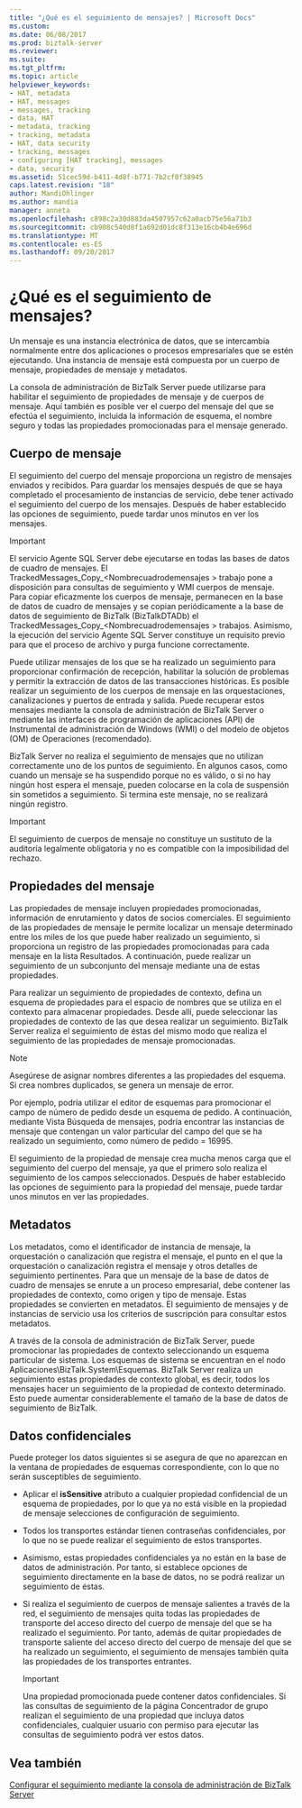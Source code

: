 ```yaml
---
title: "¿Qué es el seguimiento de mensajes? | Microsoft Docs"
ms.custom: 
ms.date: 06/08/2017
ms.prod: biztalk-server
ms.reviewer: 
ms.suite: 
ms.tgt_pltfrm: 
ms.topic: article
helpviewer_keywords:
- HAT, metadata
- HAT, messages
- messages, tracking
- data, HAT
- metadata, tracking
- tracking, metadata
- HAT, data security
- tracking, messages
- configuring [HAT tracking], messages
- data, security
ms.assetid: 51cec59d-b411-4d8f-b771-7b2cf0f38945
caps.latest.revision: "18"
author: MandiOhlinger
ms.author: mandia
manager: anneta
ms.openlocfilehash: c898c2a30d883da4507957c62a0acb75e56a71b3
ms.sourcegitcommit: cb908c540d8f1a692d01dc8f313e16cb4b4e696d
ms.translationtype: MT
ms.contentlocale: es-ES
ms.lasthandoff: 09/20/2017
---
```

# <a name="what-is-message-tracking"></a>¿Qué es el seguimiento de mensajes?
Un mensaje es una instancia electrónica de datos, que se intercambia normalmente entre dos aplicaciones o procesos empresariales que se estén ejecutando. Una instancia de mensaje está compuesta por un cuerpo de mensaje, propiedades de mensaje y metadatos.  
  
 La consola de administración de BizTalk Server puede utilizarse para habilitar el seguimiento de propiedades de mensaje y de cuerpos de mensaje. Aquí también es posible ver el cuerpo del mensaje del que se efectúa el seguimiento, incluida la información de esquema, el nombre seguro y todas las propiedades promocionadas para el mensaje generado.  
  
## <a name="message-body"></a>Cuerpo de mensaje  
 El seguimiento del cuerpo del mensaje proporciona un registro de mensajes enviados y recibidos. Para guardar los mensajes después de que se haya completado el procesamiento de instancias de servicio, debe tener activado el seguimiento del cuerpo de los mensajes. Después de haber establecido las opciones de seguimiento, puede tardar unos minutos en ver los mensajes.  
  
> [!IMPORTANT]
>  El servicio Agente SQL Server debe ejecutarse en todas las bases de datos de cuadro de mensajes. El TrackedMessages_Copy_\<Nombrecuadrodemensajes > trabajo pone a disposición para consultas de seguimiento y WMI cuerpos de mensaje. Para copiar eficazmente los cuerpos de mensaje, permanecen en la base de datos de cuadro de mensajes y se copian periódicamente a la base de datos de seguimiento de BizTalk (BizTalkDTADb) el TrackedMessages_Copy_\<Nombrecuadrodemensajes > trabajos. Asimismo, la ejecución del servicio Agente SQL Server constituye un requisito previo para que el proceso de archivo y purga funcione correctamente.  
  
 Puede utilizar mensajes de los que se ha realizado un seguimiento para proporcionar confirmación de recepción, habilitar la solución de problemas y permitir la extracción de datos de las transacciones históricas. Es posible realizar un seguimiento de los cuerpos de mensaje en las orquestaciones, canalizaciones y puertos de entrada y salida. Puede recuperar estos mensajes mediante la consola de administración de BizTalk Server o mediante las interfaces de programación de aplicaciones (API) de Instrumental de administración de Windows (WMI) o del modelo de objetos (OM) de Operaciones (recomendado).  
  
 BizTalk Server no realiza el seguimiento de mensajes que no utilizan correctamente uno de los puntos de seguimiento. En algunos casos, como cuando un mensaje se ha suspendido porque no es válido, o si no hay ningún host espera el mensaje, pueden colocarse en la cola de suspensión sin sometidos a seguimiento. Si termina este mensaje, no se realizará ningún registro.  
  
> [!IMPORTANT]
>  El seguimiento de cuerpos de mensaje no constituye un sustituto de la auditoría legalmente obligatoria y no es compatible con la imposibilidad del rechazo.  
  
## <a name="message-properties"></a>Propiedades del mensaje  
 Las propiedades de mensaje incluyen propiedades promocionadas, información de enrutamiento y datos de socios comerciales. El seguimiento de las propiedades de mensaje le permite localizar un mensaje determinado entre los miles de los que puede haber realizado un seguimiento, si proporciona un registro de las propiedades promocionadas para cada mensaje en la lista Resultados. A continuación, puede realizar un seguimiento de un subconjunto del mensaje mediante una de estas propiedades.  
  
 Para realizar un seguimiento de propiedades de contexto, defina un esquema de propiedades para el espacio de nombres que se utiliza en el contexto para almacenar propiedades. Desde allí, puede seleccionar las propiedades de contexto de las que desea realizar un seguimiento. BizTalk Server realiza el seguimiento de éstas del mismo modo que realiza el seguimiento de las propiedades de mensaje promocionadas.  
  
> [!NOTE]
>  Asegúrese de asignar nombres diferentes a las propiedades del esquema. Si crea nombres duplicados, se genera un mensaje de error.  
  
 Por ejemplo, podría utilizar el editor de esquemas para promocionar el campo de número de pedido desde un esquema de pedido. A continuación, mediante Vista Búsqueda de mensajes, podría encontrar las instancias de mensaje que contengan un valor particular del campo del que se ha realizado un seguimiento, como número de pedido = 16995.  
  
 El seguimiento de la propiedad de mensaje crea mucha menos carga que el seguimiento del cuerpo del mensaje, ya que el primero solo realiza el seguimiento de los campos seleccionados. Después de haber establecido las opciones de seguimiento para la propiedad del mensaje, puede tardar unos minutos en ver las propiedades.  
  
## <a name="metadata"></a>Metadatos  
 Los metadatos, como el identificador de instancia de mensaje, la orquestación o canalización que registra el mensaje, el punto en el que la orquestación o canalización registra el mensaje y otros detalles de seguimiento pertinentes. Para que un mensaje de la base de datos de cuadro de mensajes se enrute a un proceso empresarial, debe contener las propiedades de contexto, como origen y tipo de mensaje. Estas propiedades se convierten en metadatos. El seguimiento de mensajes y de instancias de servicio usa los criterios de suscripción para consultar estos metadatos.  
  
 A través de la consola de administración de BizTalk Server, puede promocionar las propiedades de contexto seleccionando un esquema particular de sistema. Los esquemas de sistema se encuentran en el nodo Aplicaciones\BizTalk.System\Esquemas. BizTalk Server realiza un seguimiento estas propiedades de contexto global, es decir, todos los mensajes hacer un seguimiento de la propiedad de contexto determinado. Esto puede aumentar considerablemente el tamaño de la base de datos de seguimiento de BizTalk.  
  
## <a name="sensitive-data"></a>Datos confidenciales  
 Puede proteger los datos siguientes si se asegura de que no aparezcan en la ventana de propiedades de esquemas correspondiente, con lo que no serán susceptibles de seguimiento.  
  
-   Aplicar el **isSensitive** atributo a cualquier propiedad confidencial de un esquema de propiedades, por lo que ya no está visible en la propiedad de mensaje selecciones de configuración de seguimiento.  
  
-   Todos los transportes estándar tienen contraseñas confidenciales, por lo que no se puede realizar el seguimiento de estos transportes.  
  
-   Asimismo, estas propiedades confidenciales ya no están en la base de datos de administración. Por tanto, si establece opciones de seguimiento directamente en la base de datos, no se podrá realizar un seguimiento de éstas.  
  
-   Si realiza el seguimiento de cuerpos de mensaje salientes a través de la red, el seguimiento de mensajes quita todas las propiedades de transporte del acceso directo del cuerpo de mensaje del que se ha realizado el seguimiento. Por tanto, además de quitar propiedades de transporte saliente del acceso directo del cuerpo de mensaje del que se ha realizado un seguimiento, el seguimiento de mensajes también quita las propiedades de los transportes entrantes.  
  
    > [!IMPORTANT]
    >  Una propiedad promocionada puede contener datos confidenciales. Si las consultas de seguimiento de la página Concentrador de grupo realizan el seguimiento de una propiedad que incluya datos confidenciales, cualquier usuario con permiso para ejecutar las consultas de seguimiento podrá ver estos datos.  
  
## <a name="see-also"></a>Vea también  
 [Configurar el seguimiento mediante la consola de administración de BizTalk Server](http://msdn.microsoft.com/en-us/49b7f9d3-60b5-41bd-ba8b-029253926bef)